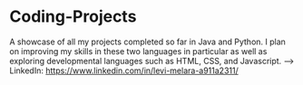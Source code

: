 # Coding-Projects
A showcase of all my projects completed so far in Java and Python. I plan on improving my skills in these two languages in particular as well as exploring developmental languages such as HTML, CSS, and Javascript.  --> LinkedIn: https://www.linkedin.com/in/levi-melara-a911a2311/
